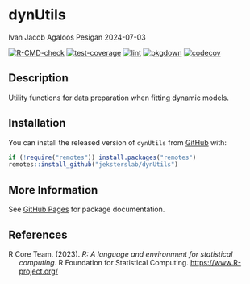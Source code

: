 dynUtils
================
Ivan Jacob Agaloos Pesigan
2024-07-03

<!-- README.md is generated from .setup/readme/README.Rmd. Please edit that file -->

<!-- badges: start -->

[![R-CMD-check](https://github.com/jeksterslab/dynUtils/workflows/R-CMD-check/badge.svg)](https://github.com/jeksterslab/dynUtils/actions)
[![test-coverage](https://github.com/jeksterslab/dynUtils/actions/workflows/test-coverage.yml/badge.svg)](https://github.com/jeksterslab/dynUtils/actions/workflows/test-coverage.yml)
[![lint](https://github.com/jeksterslab/dynUtils/actions/workflows/lint.yml/badge.svg)](https://github.com/jeksterslab/dynUtils/actions/workflows/lint.yml)
[![pkgdown](https://github.com/jeksterslab/dynUtils/actions/workflows/pkgdown-gh-pages.yml/badge.svg)](https://github.com/jeksterslab/dynUtils/actions/workflows/pkgdown-gh-pages.yml)
[![codecov](https://codecov.io/gh/jeksterslab/dynUtils/branch/main/graph/badge.svg)](https://codecov.io/gh/jeksterslab/dynUtils)
<!-- badges: end -->

## Description

Utility functions for data preparation when fitting dynamic models.

## Installation

You can install the released version of `dynUtils` from
[GitHub](https://github.com/jeksterslab/dynUtils) with:

``` r
if (!require("remotes")) install.packages("remotes")
remotes::install_github("jeksterslab/dynUtils")
```

## More Information

See [GitHub Pages](https://jeksterslab.github.io/dynUtils) for package
documentation.

## References

<div id="refs" class="references csl-bib-body hanging-indent"
entry-spacing="0" line-spacing="2">

<div id="ref-RCoreTeam-2023" class="csl-entry">

R Core Team. (2023). *R: A language and environment for statistical
computing*. R Foundation for Statistical Computing.
<https://www.R-project.org/>

</div>

</div>
